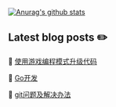 <!-- ![ViewCount](http://bit.ly/longshilin-github-visits) -->

<!-- ## stay hungry, stay foolish -->

[![Anurag's github stats](https://github-readme-stats.vercel.app/api?username=longshilin&show_icons=true&hide=["contribs","issues"])](https://github.com/longshilin)


## Latest blog posts :pencil2:

<!-- BLOG-POST-LIST:START -->
 📗 [使用游戏编程模式升级代码](https://longshilin.github.io/posts/%E4%BD%BF%E7%94%A8%E6%B8%B8%E6%88%8F%E7%BC%96%E7%A8%8B%E6%A8%A1%E5%BC%8F%E5%8D%87%E7%BA%A7%E4%BB%A3%E7%A0%81/)  

 📙 [Go开发](https://longshilin.github.io/posts/Learn-Go/)  

 📕 [git问题及解决办法](https://longshilin.github.io/posts/git/)  
<!-- BLOG-POST-LIST:END -->

<!--
### Hi there 👋

**longshilin/longshilin** is a ✨ _special_ ✨ repository because its `README.md` (this file) appears on your GitHub profile.

Here are some ideas to get you started:

- 🔭 I’m currently working on ...
- 🌱 I’m currently learning ...
- 👯 I’m looking to collaborate on ...
- 🤔 I’m looking for help with ...
- 💬 Ask me about ...
- 📫 How to reach me: ...
- 😄 Pronouns: ...
- ⚡ Fun fact: ...
-->

<!--

![Anurag's github stats](https://github-readme-stats.vercel.app/api?username=anuraghazra&show_icons=true&title_color=fff&icon_color=79ff97&text_color=9f9f9f&bg_color=151515)(https://github.com/anuraghazra/github-readme-stats)

Options: &hide=["stars","prs","issues","contribs"]

&hide_border=true hide the border box if you don't like it :D
&line_height=30 control the line-height between text
&hide_rank=true hides the ranking

Ref: https://github.com/anuraghazra/github-readme-stats
-->
